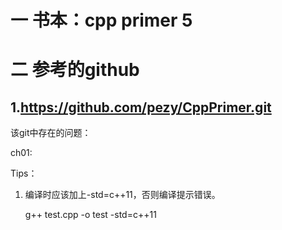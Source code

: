 # 一 书本：cpp primer 5

# 二 参考的github

## 1.https://github.com/pezy/CppPrimer.git

该git中存在的问题：

ch01:



Tips：

1. 编译时应该加上-std=c++11，否则编译提示错误。

   g++ test.cpp -o test -std=c++11